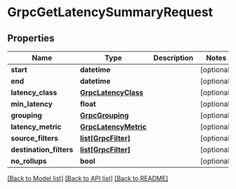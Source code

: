 # GrpcGetLatencySummaryRequest

## Properties
Name | Type | Description | Notes
------------ | ------------- | ------------- | -------------
**start** | **datetime** |  | [optional] 
**end** | **datetime** |  | [optional] 
**latency_class** | [**GrpcLatencyClass**](GrpcLatencyClass.md) |  | [optional] 
**min_latency** | **float** |  | [optional] 
**grouping** | [**GrpcGrouping**](GrpcGrouping.md) |  | [optional] 
**latency_metric** | [**GrpcLatencyMetric**](GrpcLatencyMetric.md) |  | [optional] 
**source_filters** | [**list[GrpcFilter]**](GrpcFilter.md) |  | [optional] 
**destination_filters** | [**list[GrpcFilter]**](GrpcFilter.md) |  | [optional] 
**no_rollups** | **bool** |  | [optional] 

[[Back to Model list]](../README.md#documentation-for-models) [[Back to API list]](../README.md#documentation-for-api-endpoints) [[Back to README]](../README.md)


